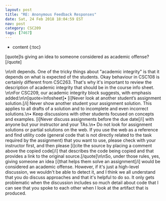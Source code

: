 ```yaml
---
layout: post
title: "RE: Anonymous Feedback Responses"
date: Sat, 24 Feb 2018 18:04:59 EST
nav: post
category: CSC209
tags: [7467]
---
```


* content
{:toc}

[quote]Is giving an idea to someone considered as academic offense?[/quote]
<!-- more -->
<p>\n\nIt depends. One of the tricky things about "academic integrity" is that it depends on what is expected of the students. Okay behaviour in CSC108  is certainly different from CSC263. That's why it's important to review the description of academic integrity that should be in the course info sheet.  \n\nFor CSC209, our academic integrity block suggests, with emphasis added:\n\n[quote=Infosheet]• [i]Never look at another student’s assignment solution.[/i] Never show another student your assignment solution. This applies to all drafts of a solution and to incomplete and even incorrect solutions.\n• Keep discussions with other students focused on concepts and examples. [i]Never discuss assignments before the due date[/i] with anyone but your instructor and your TAs.\n• Do not look for assignment solutions or partial solutions on the web. If you use the web as a reference and find utility code (general code that is not directly related to the task required by the assignment) that you want to use, please check with your instructor first, and then please [i]cite the source by placing a comment above the copied code[/i] that describes the code being copied and that provides a link to the original source.[/quote]\n\nSo, under those rules, yes, giving someone an idea [i]that helps them solve an assignment[/i] would be considered an academic offense. However, if it's just a high-level discussion, we wouldn't be able to detect it, and I think we all understand that you do discuss approaches and that it's helpful to do so. It only gets problematic when the discussion includes so much detail about code that I can see that you spoke to each other when I look at the artifact that is produced.</p>
